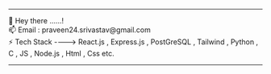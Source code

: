 <hr>  
 👋 Hey there ......! <br>
 📫 Email : praveen24.srivastav@gmail.com <BR>
 ⚡️ Tech Stack ---->  React.js , Express.js ,  PostGreSQL , Tailwind , Python , C , JS , Node.js , Html , Css etc.
 <hr> 

<!--

**praveen24sriv/praveen24sriv** is a ✨ _special_ ✨ repository because its `README.md` (this file) appears on your GitHub profile.

Here are some ideas to get you started:

- 🔭 I’m currently working on ...
- 
- 👯 I’m looking to collaborate on ...
- 🤔 I’m looking for help with ...
- 💬 Ask me about ...
- 📫 How to reach me: ...
- 😄 Pronouns: ...
- ⚡ Fun fact: ...
-->
